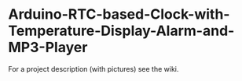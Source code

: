 # Arduino-RTC-based-Clock-with-Temperature-Display-Alarm-and-MP3-Player


For a project description (with pictures) see the wiki.

